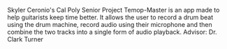 Skyler Ceronio's Cal Poly Senior Project
Temop-Master is an app made to help guitarists keep time better. It allows the user to record a drum beat using the drum machine, record audio using their microphone and then combine the two tracks into a single form of audio playback. 
Advisor: Dr. Clark Turner 
